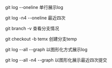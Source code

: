 git log --oneline 单行展示log

git log -n4 --oneline 最近四次

git branch -v 查看分支情况

git checkout -b temx 创建分支temp

git log --all --graph 以图形化方式展示log

git log --all -n4 --graph 以图形化展示最近四次提交


